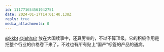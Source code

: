 ```yaml
---
id: 111771654561942751
date: 2024-01-17T14:01:40.138Z
reply: true
media_attachments: 0
---
```


[@kkbt](https://hello.2heng.xin/@kkbt) [@lehhair](https://misskey.lehhair.net/@lehhair) 放在大国续事中，还算厉害的，不过不算顶级。它的积极作用是把整个行业的价格卷下来了。不过也有所有贴上“国产”标签的产品的通病。

